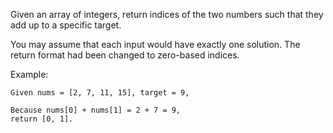 Given an array of integers, return indices of the two numbers such that they add up to a specific target.

You may assume that each input would have exactly one solution.
The return format had been changed to zero-based indices. 

Example:

```
Given nums = [2, 7, 11, 15], target = 9,

Because nums[0] + nums[1] = 2 + 7 = 9,
return [0, 1].
```